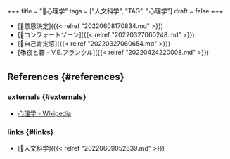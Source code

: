 +++
title = "📁心理学"
tags = ["人文科学", "TAG", "心理学"]
draft = false
+++

-   [🔖意思決定]({{< relref "20220608170834.md" >}})
-   [📝コンフォートゾーン]({{< relref "20220327060248.md" >}})
-   [📝自己肯定感]({{< relref "20220327060654.md" >}})
-   [📚夜と霧 - V.E.フランクル]({{< relref "20220424220008.md" >}})


## References {#references}


### externals {#externals}

-   [心理学 - Wikipedia](https://ja.wikipedia.org/wiki/%E5%BF%83%E7%90%86%E5%AD%A6)


### links {#links}

-   [📝人文科学]({{< relref "20220609052839.md" >}})
